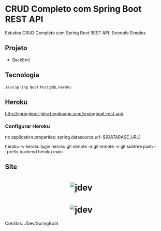 # CRUD Completo com Spring Boot REST API

Estudos CRUD Completo com Spring Boot REST API.
Exemplo Simples

## Projeto

- BackEnd


## Tecnologia

`Java` `Spring Boot` `PostgSQL` `Heroku`

## Heroku

http://springboot-jdev.herokuapp.com/springboot-rest-api/


### Configurar Heroku

no application.properties: spring.datasource.url=${DATABASE_URL}

heroku -v
heroku login
heroku git:remote -a <nome-do-app>
git remote -v
git subtree push --prefix backend heroku main



## Site

<h1 align="center">
    <img alt="jdev" title="#site" src="https://github.com/carlosjunior1983/crud-spring-boot-rest-api/blob/main/img/site.PNG"  /><br>
</h1>


<h1 align="center">
    <img alt="jdev" title="#search" src="https://github.com/carlosjunior1983/crud-spring-boot-rest-api/blob/main/img/pesquisar.PNG"  /><br>
</h1>







Créditos: JDev/SpringBoot
